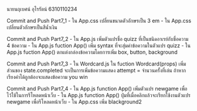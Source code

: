นายนฤเบศน์ อุไรรัตน์ 6310110234

Commit and Push Part7_1 
    - ใน App.css เปลี่ยนขนาดตัวอักษรเป็น 3 em
    - ใน App.css เปลี่ยนตัวอักษรเป็นสีนํ้าเงิน

Commit and Push Part7_2
    - ใน App.js เพิ่มตัวแปรชื่อ quizz ที่เป็นชนิดอาเรย์กับชื่อความ 4 ข้อความ
    - ใน App.js fuction App() เพิ่ม syntax ที่จะสุ่มค่าข้อความในตัวแปร quizz
    - ใน App.js fuction App() ตกแต่งกล่องข้อความโดยการเพิ่ม box, button, background

Commit and Push Part7_3
    - ใน Wordcard.js ใน fuction Wordcard(props) เพิ่มส่วนของ state.completed จะเป็นการเพิ่มข้อความแสดง attempt  = จำนวนครั้งที่เล่น ถ้าหากเรียงคำได้ถูกต้องจะแสดงข้อความ you win 

Commit and Push Part7_4
    - ใน App.js function App() เพิ่มตัวแปร newgame เพื่อไว้ใช้ในการรีโหลดหน้าเว็บ
    - ใน App.js function App() ปุ่มที่เมื่อคลิกแล้วจะเรียกใช้งานตัวแปร newgame เพื่อรีโหลดหน้าเว็บ
    - ใน App.css เพิ่ม blackground2
